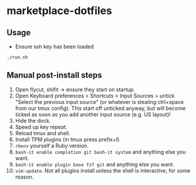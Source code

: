 # marketplace-dotfiles

## Usage

* Ensure ssh key has been loaded

`./run.sh`

## Manual post-install steps

1. Open flycut, shifit -> ensure they start on startup.
1. Open Keyboard preferences > Shortcuts > Input Sources > untick "Select the previous input source" (or whatever is stealing ctrl+space from our tmux config). This start off unticked anyway, but will become ticked as soon as you add another input source (e.g. US layout)!
1. Hide the dock.
1. Speed up key repeat.
1. Reload tmux and shell.
1. Install TPM plugins (in tmux press prefix+I).
1. `rbenv` yourself a Ruby version.
1. `bash-it enable completion git bash-it system` and anything else you want.
1. `bash-it enable plugin base fzf git` and anything else you want.
1. `vim-update`. Not all plugins install unless the shell is interactive, for some reason.
